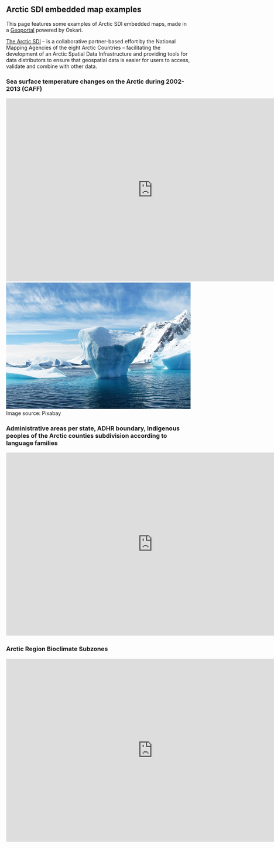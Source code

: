 ## Arctic SDI embedded map examples

This page features some examples of Arctic SDI embedded maps, made in a [Geoportal](https://geoportal.arctic-sdi.org/) powered by Oskari.

[The Arctic SDI](https://arctic-sdi.org/) – is a collaborative partner-based effort by the National Mapping Agencies of the eight
Arctic Countries – facilitating the development of an Arctic Spatial Data Infrastructure and providing
tools for data distributors to ensure that geospatial data is easier for users to access, validate and
combine with other data.

### Sea surface temperature changes on the Arctic during 2002-2013 (CAFF)
<iframe src="https://geoportal.arctic-sdi.org/?lang=en&uuid=53f30146-cb9c-4823-87b6-fa47b15e7b2d" allow="geolocation" style="border: none; width: 800px; height: 500px;"></iframe>

<img src="iceberg-404966_960_720.jpg" alt="iceberg" width="800"/>
Image source: Pixabay

### Administrative areas per state, ADHR boundary, Indigenous peoples of the Arctic counties subdivision according to language families
<iframe src="https://geoportal.arctic-sdi.org/?lang=en&uuid=44dd035b-7cfc-437f-a3aa-f5811cd7ba27" allow="geolocation" style="border: none; width: 800px; height: 500px;"></iframe>

### Arctic Region Bioclimate Subzones
<iframe src="https://geoportal.arctic-sdi.org/?lang=en&uuid=4a6fb36d-b9ae-4f50-a16e-21009090ffee" allow="geolocation" style="border: none; width: 800px; height: 500px;"></iframe>
